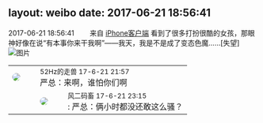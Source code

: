 layout: weibo
date: 2017-06-21 18:56:41
---
<meta name="referrer" content="no-referrer" />

2017-06-21 18:56:41  &nbsp;&nbsp;&nbsp;&nbsp;&nbsp;&nbsp; 来自 <a href="http://app.weibo.com/t/feed/9ksdit" rel="nofollow">iPhone客户端</a>
看到了很多打扮很酷的女孩，那眼神好像在说“有本事你来干我啊”——我天，我是不是成了变态色魔……[失望] ​​​
![图片](https://wx1.sinaimg.cn/large/6d2a6003ly1fgt0rejntmj20qo0zkwlt.jpg)

<table style="width: 100%;">
  <tr>
    <td style="width: 40px;"><img style="border-radius:50%" src="https://tva4.sinaimg.cn/crop.0.0.180.180.50/8beaf773jw1e8qgp5bmzyj2050050aa8.jpg?KID=imgbed,tva&Expires=1624465197&ssig=ORZI3%2FzSS%2F"></td>
    <td colspan="2"><small>52Hz的走兽 17-6-21 21:57</small><br/>严总：来啊，谁怕你们啊</td>
  </tr>
  <tr>
    <td/>
    <td style="width: 40px;"><img style="border-radius:50%" src="https://tva3.sinaimg.cn/crop.0.0.639.639.50/6d2a6003jw8f3idy69w2gj20hs0hrt9g.jpg?KID=imgbed,tva&Expires=1624465197&ssig=I5Xr0EmIE%2F"></td>
    <td><small>风二码畜 17-6-21 23:15</small><br/>: 严总：俩小时都没还敢这么骚？</td>
  </tr>
</table>
